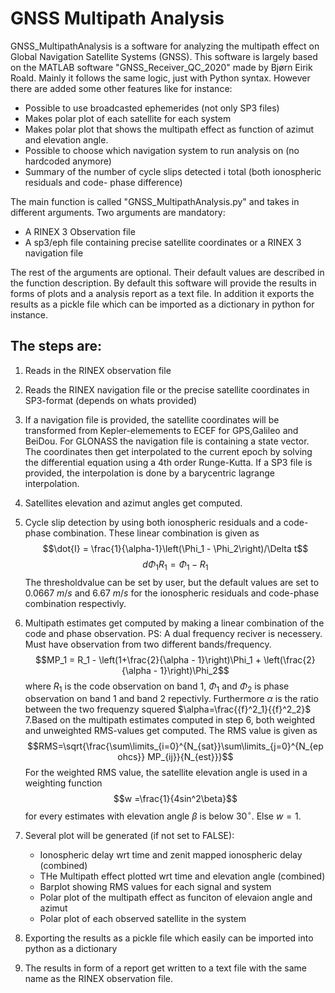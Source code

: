 # GNSS Multipath Analysis
GNSS_MultipathAnalysis is a software for analyzing the multipath effect on Global Navigation Satellite Systems (GNSS). This software is largely based on the MATLAB software "GNSS_Receiver_QC_2020" made by Bjørn Eirik Roald. Mainly it follows the same logic, just with Python syntax. However there are added some other features like for instance:
* Possible to use broadcasted ephemerides (not only SP3 files)
* Makes polar plot of each satellite for each system
* Makes polar plot that shows the multipath effect as function of azimut and elevation angle.
* Possible to choose which navigation system to run analysis on (no hardcoded anymore)
* Summary of the number of cycle slips detected i total (both ionospheric residuals and code- phase difference)

The main function is called "GNSS_MultipathAnalysis.py" and takes in different arguments. Two arguments are mandatory:
* A RINEX 3 Observation file
* A sp3/eph file containing precise satellite coordinates or a RINEX 3 navigation file 

The rest of the arguments are optional. Their default values are described in the function description. By default this software will provide the results in forms of plots and a analysis report as a text file. In addition it exports the results as a pickle file which can be imported as a dictionary in python for instance. 

## The steps are:
1. Reads in the RINEX observation file 
2. Reads the RINEX navigation file or the precise satellite coordinates in SP3-format (depends on whats provided)
3. If a navigation file is provided, the satellite coordinates will be transformed from Kepler-elemements to ECEF for GPS,Galileo and BeiDou. For GLONASS the navigation file is containing a state vector. The coordinates then get interpolated to the current epoch by solving the differential equation using a 4th order Runge-Kutta. If a SP3 file is provided, the interpolation is done by a barycentric lagrange interpolation. 
4. Satellites elevation and azimut angles get computed. 
5. Cycle slip detection by using both ionospheric residuals and a code-phase combination. These linear combination is given as
$$\dot{I} = \frac{1}{\alpha-1}\left(\Phi_1 - \Phi_2\right)/\Delta t$$
$$d\Phi_1R_1 = \Phi_1 - R_1$$
 The thresholdvalue can be set by user, but the default values are set to $0.0667\: m/s$ and $6.67\: m/s$ for the ionospheric residuals and code-phase combination respectivly. 

6. Multipath estimates get computed by making a linear combination of the code and phase observation. PS: A dual frequency reciver is necessery. Must have observation from two different bands/frequency. 
$$MP_1 = R_1 - \left(1+\frac{2}{\alpha - 1}\right)\Phi_1 + \left(\frac{2}{\alpha - 1}\right)\Phi_2$$
where $R_1$ is the code observation on band 1, $\Phi_1$ and $\Phi_2$ is phase observation on band 1 and band 2 repectivly. Furthermore $\alpha$ is the ratio between the two frequenzy squered $\alpha=\frac{{f}^2_1}{{f}^2_2}$
7.Based on the multipath estimates computed in step 6, both weighted and unweighted RMS-values get computed. The RMS value is given as
$$RMS=\sqrt{\frac{\sum\limits_{i=0}^{N_{sat}}\sum\limits_{j=0}^{N_{epohcs}} MP_{ij}}{N_{est}}}$$ 
For the weighted RMS value, the satellite elevation angle is used in a weighting function $$w =\frac{1}{4sin^2\beta}$$ for every estimates with elevation angle $\beta$ is below $30^{\circ}$. Else $w =1$. 
8. Several plot will be generated (if not set to FALSE): 
    * Ionospheric delay wrt time and zenit mapped ionospheric delay (combined)
    * THe Multipath effect plotted wrt time and elevation angle (combined)
    * Barplot showing RMS values for each signal and system
    * Polar plot of the multipath effect as funciton of elevaion angle and azimut
    * Polar plot of each observed satellite in the system
9. Exporting the results as a pickle file which easily can be imported into python as a dictionary
10. The results in form of a report get written to a text file with the same name as the RINEX observation file. 




